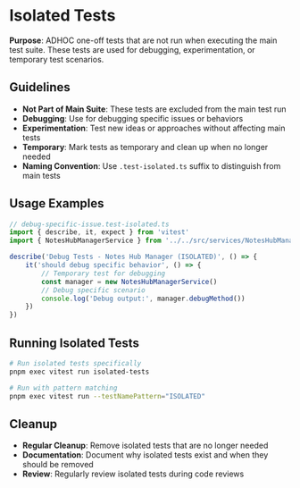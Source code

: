 # Isolated Tests

**Purpose**: ADHOC one-off tests that are not run when executing the main test suite. These tests are used for debugging, experimentation, or temporary test scenarios.

## Guidelines

- **Not Part of Main Suite**: These tests are excluded from the main test run
- **Debugging**: Use for debugging specific issues or behaviors
- **Experimentation**: Test new ideas or approaches without affecting main tests
- **Temporary**: Mark tests as temporary and clean up when no longer needed
- **Naming Convention**: Use `.test-isolated.ts` suffix to distinguish from main tests

## Usage Examples

```typescript
// debug-specific-issue.test-isolated.ts
import { describe, it, expect } from 'vitest'
import { NotesHubManagerService } from '../../src/services/NotesHubManager.service.js'

describe('Debug Tests - Notes Hub Manager (ISOLATED)', () => {
    it('should debug specific behavior', () => {
        // Temporary test for debugging
        const manager = new NotesHubManagerService()
        // Debug specific scenario
        console.log('Debug output:', manager.debugMethod())
    })
})
```

## Running Isolated Tests

```bash
# Run isolated tests specifically
pnpm exec vitest run isolated-tests

# Run with pattern matching
pnpm exec vitest run --testNamePattern="ISOLATED"
```

## Cleanup

- **Regular Cleanup**: Remove isolated tests that are no longer needed
- **Documentation**: Document why isolated tests exist and when they should be removed
- **Review**: Regularly review isolated tests during code reviews


